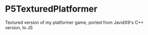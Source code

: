 # P5TexturedPlatformer
Textured version of my platformer game, ported from JavidX9's C++ version, to JS
